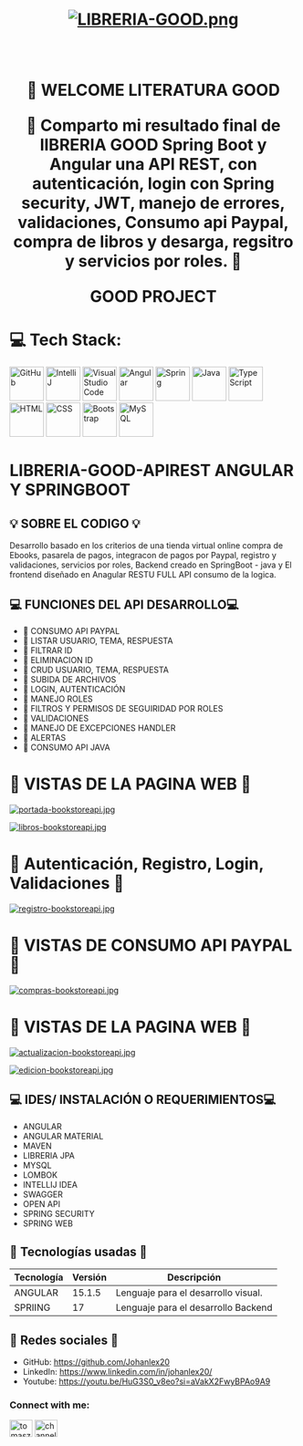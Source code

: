 
<div align="center">
  <h1 align="center">

[![LIBRERIA-GOOD.png](https://i.postimg.cc/G3vptH7G/LIBRERIA-GOOD.png)](https://postimg.cc/238YX8fS)

<br />
 
👋 WELCOME LITERATURA GOOD

🚀 Comparto mi resultado final de lIBRERIA GOOD Spring Boot y Angular una API REST, con autenticación, login con Spring security, JWT, manejo de errores, validaciones, Consumo api Paypal, compra de libros y desarga, regsitro y servicios por roles. 🚀 


GOOD PROJECT
<br />

  </h1>
</div>

# 💻 Tech Stack:

<div >
	<img width="60" src="https://user-images.githubusercontent.com/25181517/192108374-8da61ba1-99ec-41d7-80b8-fb2f7c0a4948.png" alt="GitHub" title="GitHub"/>
	<img width="60" src="https://user-images.githubusercontent.com/25181517/192108890-200809d1-439c-4e23-90d3-b090cf9a4eea.png" alt="IntelliJ" title="IntelliJ"/>
	<img width="60" src="https://user-images.githubusercontent.com/25181517/192108891-d86b6220-e232-423a-bf5f-90903e6887c3.png" alt="Visual Studio Code" title="Visual Studio Code"/>
	<img width="60" src="https://user-images.githubusercontent.com/25181517/183890595-779a7e64-3f43-4634-bad2-eceef4e80268.png" alt="Angular" title="Angular"/>
	<img width="60" src="https://user-images.githubusercontent.com/25181517/117201470-f6d56780-adec-11eb-8f7c-e70e376cfd07.png" alt="Spring" title="Spring"/>
	<img width="60" src="https://user-images.githubusercontent.com/25181517/117201156-9a724800-adec-11eb-9a9d-3cd0f67da4bc.png" alt="Java" title="Java"/>
	<img width="60" src="https://user-images.githubusercontent.com/25181517/183890598-19a0ac2d-e88a-4005-a8df-1ee36782fde1.png" alt="TypeScript" title="TypeScript"/>
	<img width="60" src="https://user-images.githubusercontent.com/25181517/192158954-f88b5814-d510-4564-b285-dff7d6400dad.png" alt="HTML" title="HTML"/>
	<img width="60" src="https://user-images.githubusercontent.com/25181517/183898674-75a4a1b1-f960-4ea9-abcb-637170a00a75.png" alt="CSS" title="CSS"/>
	<img width="60" src="https://user-images.githubusercontent.com/25181517/183898054-b3d693d4-dafb-4808-a509-bab54cf5de34.png" alt="Bootstrap" title="Bootstrap"/>
	<img width="60" src="https://user-images.githubusercontent.com/25181517/183896128-ec99105a-ec1a-4d85-b08b-1aa1620b2046.png" alt="MySQL" title="MySQL"/>
</div>



# LIBRERIA-GOOD-APIREST ANGULAR Y SPRINGBOOT


## 💡 SOBRE EL CODIGO 💡
Desarrollo basado en los criterios de una tienda virtual online compra de Ebooks, pasarela de pagos, integracon de pagos por Paypal, registro y validaciones, servicios por roles, Backend creado en SpringBoot - java y El frontend diseñado en Anagular RESTU FULL API consumo de la logica.



## 💻 FUNCIONES DEL API DESARROLLO💻
- 🌟 CONSUMO API PAYPAL
- 🌟 LISTAR USUARIO, TEMA, RESPUESTA
- 🌟 FILTRAR ID
- 🌟 ELIMINACION ID
- 🌟 CRUD USUARIO, TEMA, RESPUESTA
- 🌟 SUBIDA DE ARCHIVOS
- 🌟 LOGIN, AUTENTICACIÓN
- 🌟 MANEJO ROLES
- 🌟 FILTROS Y PERMISOS DE SEGUIRIDAD POR ROLES
- 🌟 VALIDACIONES
- 🌟 MANEJO DE EXCEPCIONES HANDLER
- 🌟 ALERTAS
- 🌟 CONSUMO API JAVA


# 🌟   VISTAS DE LA PAGINA WEB 🌟

[![portada-bookstoreapi.jpg](https://i.postimg.cc/Hn0WhhcB/portada-bookstoreapi.jpg)](https://postimg.cc/MfT8ctYQ)

[![libros-bookstoreapi.jpg](https://i.postimg.cc/0j12ZsQz/libros-bookstoreapi.jpg)](https://postimg.cc/KkQ2vCtb)


# 🌟   Autenticación, Registro, Login, Validaciones  🌟

[![registro-bookstoreapi.jpg](https://i.postimg.cc/d1yV81qM/registro-bookstoreapi.jpg)](https://postimg.cc/S2m44m2V)

# 🌟   VISTAS DE CONSUMO API PAYPAL 🌟

[![compras-bookstoreapi.jpg](https://i.postimg.cc/TY9YjBXP/compras-bookstoreapi.jpg)](https://postimg.cc/7f5kwshv)

# 🌟   VISTAS DE LA PAGINA WEB  🌟

[![actualizacion-bookstoreapi.jpg](https://i.postimg.cc/J4mzkMvg/actualizacion-bookstoreapi.jpg)](https://postimg.cc/4nLGCkJb)

[![edicion-bookstoreapi.jpg](https://i.postimg.cc/XYYNsxVk/edicion-bookstoreapi.jpg)](https://postimg.cc/0bhqQYKz)

## 💻 IDES/ INSTALACIÓN O REQUERIMIENTOS💻
- ANGULAR
- ANGULAR MATERIAL
- MAVEN
- LIBRERIA JPA 
- MYSQL
- LOMBOK
- INTELLIJ IDEA
- SWAGGER
- OPEN API
- SPRING SECURITY
- SPRING WEB

## 🌟 Tecnologías usadas 🌟
| Tecnología | Versión | Descripción                                                                     |
|------------|---------|---------------------------------------------------------------------------------|
|ANGULAR     | 15.1.5  | Lenguaje para el desarrollo   visual.                                             |
|SPRIING     | 17      | Lenguaje para el desarrollo Backend                                               |

## 🤝 Redes sociales 🤝

-  GitHub: https://github.com/Johanlex20
-  LinkedIn: https://www.linkedin.com/in/johanlex20/
-  Youtube: https://youtu.be/HuG3S0_v8eo?si=aVakX2FwyBPAo9A9

<h3 align="left">Connect with me:</h3>
<p align="left">
<a href="https://www.linkedin.com/in/johanlex20/" target="blank"><img align="center" src="https://raw.githubusercontent.com/rahuldkjain/github-profile-readme-generator/master/src/images/icons/Social/linked-in-alt.svg" alt="tomasz-oleksik-03190a189" height="30" width="40" /></a>
<a href="https://www.youtube.com/" target="blank"><img align="center" src="https://raw.githubusercontent.com/rahuldkjain/github-profile-readme-generator/master/src/images/icons/Social/youtube.svg" alt="channel/" height="30" width="40" /></a>
</p>


